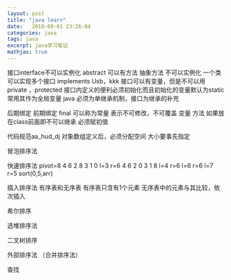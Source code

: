 ```yaml
---
layout: post
title: "java learn"
date:   2018-09-01 23:26:04
categories: java
tags: java
excerpt: java学习笔记
mathjax: true
---
```



接口interface不可以实例化
abstract 可以有方法
抽象方法 不可以实例化
一个类可以实现多个接口
 implements Usb，kkk
接口可以有变量，但是不可以用private ，protected
接口内定义的便利必须初始化而且初始化的变量默认为static
常用其作为全局变量
java 必须为单继承机制，接口为继承的补充

后期绑定 前期绑定
final 可以称为常量
表示不可修改，不可覆盖 变量 方法
如果放在class前面即不可以继承
必须赋初值

代码规范aa_hud_dj
对象数组定义后，必须分配空间
大小要事先指定

冒泡排序法

快速排序法
pivot=8
4 6 2 8 3 1 0
l=3  r=6
4 6 2 0 3 1 8
l=4  r=6
l=6  r=6
l=7  r=5
sort(0,5,arr)

插入排序法
有序表和无序表
有序表只含有1个元素
无序表中的元素与其比较，依次插入

希尔排序

选堆排序法

二叉树排序

外部排序法
（合并排序法）

查找
